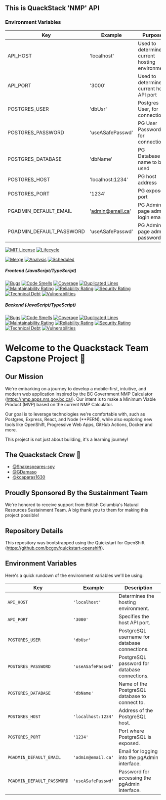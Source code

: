 ## This is QuackStack 'NMP' API

### Environment Variables

| Key                      | Example          | Purpose                                       |
| ------------------------ | ---------------- | --------------------------------------------- |
| API_HOST                 | 'localhost'      | Used to determine current hosting environment |
| API_PORT                 | '3000'           | Used to determine current host API port       |
| POSTGRES_USER            | 'dbUsr'          | Postgres User, for connection                 |
| POSTGRES_PASSWORD        | 'useASafePasswd' | PG User Password for connection               |
| POSTGRES_DATABASE        | 'dbName'         | PG Database name to be used                   |
| POSTGRES_HOST            | 'localhost:1234' | PG host address                               |
| POSTGRES_PORT            | '1234'           | PG exposed port                               |
| PGADMIN_DEFAULT_EMAIL    | 'admin@email.ca' | PG Admin page admin login email               |
| PGADMIN_DEFAULT_PASSWORD | 'useASafePasswd' | PG Admin page admin password                  |

<!-- We should decide what to keep from this template README -->

[![MIT License](https://img.shields.io/github/license/bcgov/quickstart-openshift.svg)](/LICENSE.md)
[![Lifecycle](https://img.shields.io/badge/Lifecycle-Experimental-339999)](https://github.com/bcgov/repomountie/blob/master/doc/lifecycle-badges.md)

[![Merge](https://github.com/bcgov/quickstart-openshift/actions/workflows/merge.yml/badge.svg)](https://github.com/bcgov/quickstart-openshift/actions/workflows/merge.yml)
[![Analysis](https://github.com/bcgov/quickstart-openshift/actions/workflows/analysis.yml/badge.svg)](https://github.com/bcgov/quickstart-openshift/actions/workflows/analysis.yml)
[![Scheduled](https://github.com/bcgov/quickstart-openshift/actions/workflows/scheduled.yml/badge.svg)](https://github.com/bcgov/quickstart-openshift/actions/workflows/scheduled.yml)

##### Frontend (JavaScript/TypeScript)

[![Bugs](https://sonarcloud.io/api/project_badges/measure?project=quickstart-openshift_frontend&metric=bugs)](https://sonarcloud.io/summary/new_code?id=quickstart-openshift_frontend)
[![Code Smells](https://sonarcloud.io/api/project_badges/measure?project=quickstart-openshift_frontend&metric=code_smells)](https://sonarcloud.io/summary/new_code?id=quickstart-openshift_frontend)
[![Coverage](https://sonarcloud.io/api/project_badges/measure?project=quickstart-openshift_frontend&metric=coverage)](https://sonarcloud.io/summary/new_code?id=quickstart-openshift_frontend)
[![Duplicated Lines](https://sonarcloud.io/api/project_badges/measure?project=quickstart-openshift_frontend&metric=duplicated_lines_density)](https://sonarcloud.io/summary/new_code?id=quickstart-openshift_frontend)
[![Maintainability Rating](https://sonarcloud.io/api/project_badges/measure?project=quickstart-openshift_frontend&metric=sqale_rating)](https://sonarcloud.io/summary/new_code?id=quickstart-openshift_frontend)
[![Reliability Rating](https://sonarcloud.io/api/project_badges/measure?project=quickstart-openshift_frontend&metric=reliability_rating)](https://sonarcloud.io/summary/new_code?id=quickstart-openshift_frontend)
[![Security Rating](https://sonarcloud.io/api/project_badges/measure?project=quickstart-openshift_frontend&metric=security_rating)](https://sonarcloud.io/summary/new_code?id=quickstart-openshift_frontend)
[![Technical Debt](https://sonarcloud.io/api/project_badges/measure?project=quickstart-openshift_frontend&metric=sqale_index)](https://sonarcloud.io/summary/new_code?id=quickstart-openshift_frontend)
[![Vulnerabilities](https://sonarcloud.io/api/project_badges/measure?project=quickstart-openshift_frontend&metric=vulnerabilities)](https://sonarcloud.io/summary/new_code?id=quickstart-openshift_frontend)

##### Backend (JavaScript/TypeScript)

[![Bugs](https://sonarcloud.io/api/project_badges/measure?project=quickstart-openshift_backend&metric=bugs)](https://sonarcloud.io/summary/new_code?id=quickstart-openshift_backend)
[![Code Smells](https://sonarcloud.io/api/project_badges/measure?project=quickstart-openshift_backend&metric=code_smells)](https://sonarcloud.io/summary/new_code?id=quickstart-openshift_backend)
[![Coverage](https://sonarcloud.io/api/project_badges/measure?project=quickstart-openshift_backend&metric=coverage)](https://sonarcloud.io/summary/new_code?id=quickstart-openshift_backend)
[![Duplicated Lines](https://sonarcloud.io/api/project_badges/measure?project=quickstart-openshift_backend&metric=duplicated_lines_density)](https://sonarcloud.io/summary/new_code?id=quickstart-openshift_backend)
[![Maintainability Rating](https://sonarcloud.io/api/project_badges/measure?project=quickstart-openshift_backend&metric=sqale_rating)](https://sonarcloud.io/summary/new_code?id=quickstart-openshift_backend)
[![Reliability Rating](https://sonarcloud.io/api/project_badges/measure?project=quickstart-openshift_backend&metric=reliability_rating)](https://sonarcloud.io/summary/new_code?id=quickstart-openshift_backend)
[![Security Rating](https://sonarcloud.io/api/project_badges/measure?project=quickstart-openshift_backend&metric=security_rating)](https://sonarcloud.io/summary/new_code?id=quickstart-openshift_backend)
[![Technical Debt](https://sonarcloud.io/api/project_badges/measure?project=quickstart-openshift_backend&metric=sqale_index)](https://sonarcloud.io/summary/new_code?id=quickstart-openshift_backend)
[![Vulnerabilities](https://sonarcloud.io/api/project_badges/measure?project=quickstart-openshift_backend&metric=vulnerabilities)](https://sonarcloud.io/summary/new_code?id=quickstart-openshift_backend)

# Welcome to the Quackstack Team Capstone Project 🚀

## Our Mission

We're embarking on a journey to develop a mobile-first, intuitive, and modern web application inspired by the BC Government NMP Calculator (https://nmp.apps.nrs.gov.bc.ca/). Our intent is to make a Minimum Viable Product (MVP) based on the current NMP Calculator.

Our goal is to leverage technologies we're comfortable with, such as Postgres, Express, React, and Node (\*\*PERN), while also exploring new tools like OpenShift, Progressive Web Apps, GitHub Actions, Docker and more.

This project is not just about building, it's a learning journey!

## The Quackstack Crew 👥

- [@Shakespeares-spy](https://github.com/Shakespeares-spy)
- [@GDamaso](https://github.com/GDamaso)
- [@kcaparas1630](https://github.com/kcaparas1630)

## Proudly Sponsored By the Sustainment Team

We're honored to receive support from British Columbia's Natural Resources Sustainment Team. A big thank you to them for making this project possible!

## Repository Details

This repository was bootstrapped using the Quickstart for OpenShift (https://github.com/bcgov/quickstart-openshift).

## Environment Variables

Here's a quick rundown of the environment variables we'll be using:

| Key                        | Example            | Description                                    |
| -------------------------- | ------------------ | ---------------------------------------------- |
| `API_HOST`                 | `'localhost'`      | Determines the hosting environment.            |
| `API_PORT`                 | `'3000'`           | Specifies the host API port.                   |
| `POSTGRES_USER`            | `'dbUsr'`          | PostgreSQL username for database connections.  |
| `POSTGRES_PASSWORD`        | `'useASafePasswd'` | PostgreSQL password for database connections.  |
| `POSTGRES_DATABASE`        | `'dbName'`         | Name of the PostgreSQL database to connect to. |
| `POSTGRES_HOST`            | `'localhost:1234'` | Address of the PostgreSQL host.                |
| `POSTGRES_PORT`            | `'1234'`           | Port where PostgreSQL is exposed.              |
| `PGADMIN_DEFAULT_EMAIL`    | `'admin@email.ca'` | Email for logging into the pgAdmin interface.  |
| `PGADMIN_DEFAULT_PASSWORD` | `'useASafePasswd'` | Password for accessing the pgAdmin interface.  |

